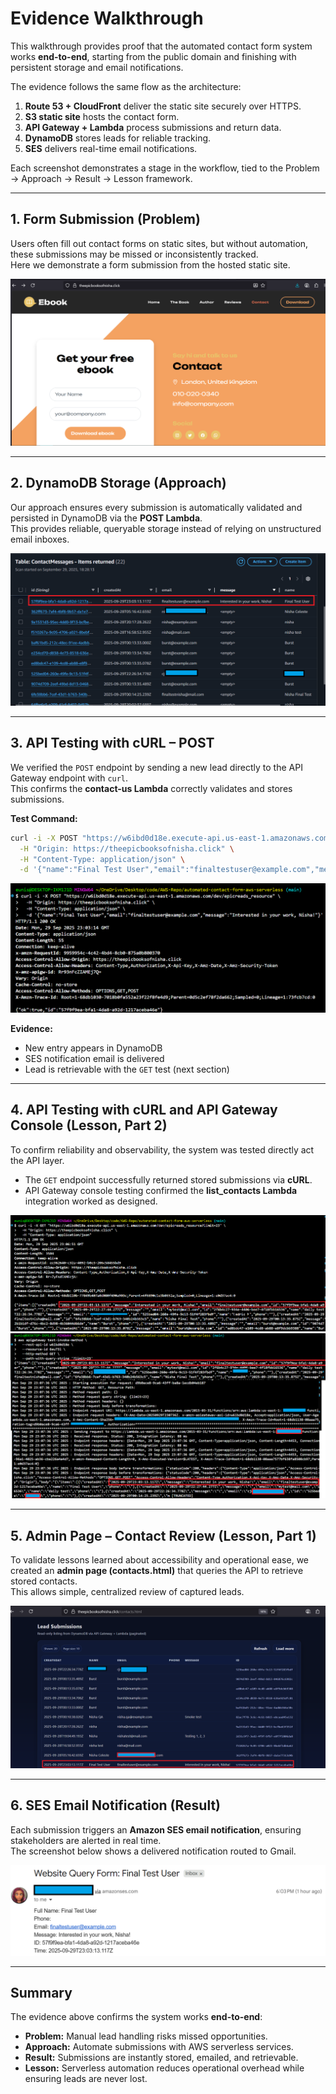 # Evidence Walkthrough

This walkthrough provides proof that the automated contact form system works **end-to-end**, starting from the public domain and finishing with persistent storage and email notifications. 

The evidence follows the same flow as the architecture:  

1. **Route 53 + CloudFront** deliver the static site securely over HTTPS.  
2. **S3 static site** hosts the contact form.  
3. **API Gateway + Lambda** process submissions and return data.  
4. **DynamoDB** stores leads for reliable tracking.  
5. **SES** delivers real-time email notifications.  

Each screenshot demonstrates a stage in the workflow, tied to the Problem → Approach → Result → Lesson framework.

---

## 1. Form Submission (Problem)
Users often fill out contact forms on static sites, but without automation, these submissions may be missed or inconsistently tracked.  
Here we demonstrate a form submission from the hosted static site.  

![Form Submission](./form-submission.png)  

---

## 2. DynamoDB Storage (Approach)
Our approach ensures every submission is automatically validated and persisted in DynamoDB via the **POST Lambda**.  
This provides reliable, queryable storage instead of relying on unstructured email inboxes.  

![DynamoDB Entry](./dynamodb-entry.png)  

---

## 3. API Testing with cURL – POST

We verified the `POST` endpoint by sending a new lead directly to the API Gateway endpoint with `curl`.  
This confirms the **contact-us Lambda** correctly validates and stores submissions.

**Test Command:**

```bash
curl -i -X POST "https://w6ibd0d18e.execute-api.us-east-1.amazonaws.com/dev/epicreads_resource" \
  -H "Origin: https://theepicbooksofnisha.click" \
  -H "Content-Type: application/json" \
  -d '{"name":"Final Test User","email":"finaltestuser@example.com","message":"Interested in your work, Nisha!"}'
```
![Curl Post Request](./curl-post-request.png) 


**Evidence:**  
- New entry appears in DynamoDB  
- SES notification email is delivered  
- Lead is retrievable with the `GET` test (next section)  

---

## 4. API Testing with cURL and API Gateway Console (Lesson, Part 2)

To confirm reliability and observability, the system was tested directly act the API layer.  
- The `GET` endpoint successfully returned stored submissions via **cURL**.  
- API Gateway console testing confirmed the **list_contacts Lambda** integration worked as designed.  

![cURL Response](./curl-response.png)  
![API Gateway Test](./api-gateway-test.png) 

---

## 5. Admin Page – Contact Review (Lesson, Part 1)
To validate lessons learned about accessibility and operational ease, we created an **admin page (contacts.html)** that queries the API to retrieve stored contacts.  
This allows simple, centralized review of captured leads.  

![Contacts Admin Page](./contacts-admin-page.png)  

---

## 6. SES Email Notification (Result)
Each submission triggers an **Amazon SES email notification**, ensuring stakeholders are alerted in real time.  
The screenshot below shows a delivered notification routed to Gmail.  

![SES Email](./ses-email.png)  

---

## Summary
The evidence above confirms the system works **end-to-end**:  
- **Problem:** Manual lead handling risks missed opportunities.  
- **Approach:** Automate submissions with AWS serverless services.  
- **Result:** Submissions are instantly stored, emailed, and retrievable.  
- **Lesson:** Serverless automation reduces operational overhead while ensuring leads are never lost.  
